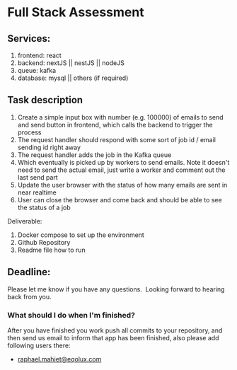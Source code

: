 # Full Stack Assessment

## Services:
1. frontend: react
2. backend: nextJS || nestJS || nodeJS 
3. queue: kafka
4. database: mysql || others (if required)

## Task description
1. Create a simple input box with number (e.g. 100000) of emails to send and send button in frontend, which calls the backend to trigger the process
2. The request handler should respond with some sort of job id / email sending id right away
3. The request handler adds the job in the Kafka queue
4. Which eventually is picked up by workers to send emails. Note it doesn't need to send the actual email, just write a worker and comment out the last send part
5. Update the user browser with the status of how many emails are sent in near realtime
6. User can close the browser and come back and should be able to see the status of a job

Deliverable:
1. Docker compose to set up the environment
2. Github Repository
3. Readme file how to run

## Deadline:

Please let me know if you have any questions. 
Looking forward to hearing back from you.  

### What should I do when I'm finished?
After you have finished you work push all commits to your repository, and then send us email to inform that app has been finished, also please add following users there:
* raphael.mahiet@eqolux.com

